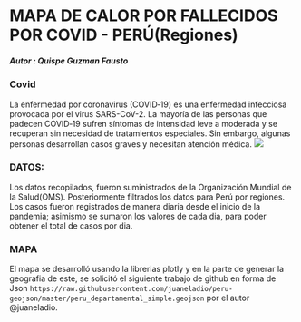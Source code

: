 # MAPA DE CALOR POR FALLECIDOS POR COVID - PERÚ(Regiones)
##### Autor : Quispe Guzman Fausto
### Covid
La enfermedad por coronavirus (COVID‑19) es una enfermedad infecciosa provocada por el virus SARS-CoV-2.
La mayoría de las personas que padecen COVID‑19 sufren síntomas de intensidad leve a moderada y se recuperan sin necesidad de tratamientos especiales. Sin embargo, algunas personas desarrollan casos graves y necesitan atención médica.
![](https://www.un.org/sites/un2.un.org/files/styles/large-article-image-style-16-9/public/field/image/covid-19-variants.jpg?itok=_7yjJXSt)

### DATOS:
Los datos recopilados, fueron suministrados de la Organización Mundial de la Salud(OMS). Posteriormente filtrados los datos para Perú por regiones.
Los casos fueron registrados de manera diaria desde el inicio de la pandemia; asimismo se sumaron los valores de cada dia, para poder obtener el total de casos por dia.
### MAPA
El mapa se desarrolló usando la librerias plotly y en la parte de generar la geografia de este, se solicitó el siguiente trabajo de github en forma de Json `https://raw.githubusercontent.com/juaneladio/peru-geojson/master/peru_departamental_simple.geojson`
por el autor @juaneladio.
